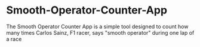 # Smooth-Operator-Counter-App
The Smooth Operator Counter App is a simple tool designed to count how many times Carlos Sainz, F1 racer, says "smooth operator" during one lap of a race
